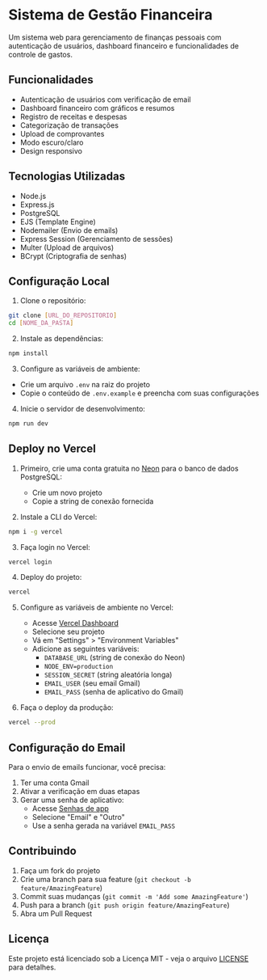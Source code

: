 # Sistema de Gestão Financeira

Um sistema web para gerenciamento de finanças pessoais com autenticação de usuários, dashboard financeiro e funcionalidades de controle de gastos.

## Funcionalidades

- Autenticação de usuários com verificação de email
- Dashboard financeiro com gráficos e resumos
- Registro de receitas e despesas
- Categorização de transações
- Upload de comprovantes
- Modo escuro/claro
- Design responsivo

## Tecnologias Utilizadas

- Node.js
- Express.js
- PostgreSQL
- EJS (Template Engine)
- Nodemailer (Envio de emails)
- Express Session (Gerenciamento de sessões)
- Multer (Upload de arquivos)
- BCrypt (Criptografia de senhas)

## Configuração Local

1. Clone o repositório:
```bash
git clone [URL_DO_REPOSITORIO]
cd [NOME_DA_PASTA]
```

2. Instale as dependências:
```bash
npm install
```

3. Configure as variáveis de ambiente:
- Crie um arquivo `.env` na raiz do projeto
- Copie o conteúdo de `.env.example` e preencha com suas configurações

4. Inicie o servidor de desenvolvimento:
```bash
npm run dev
```

## Deploy no Vercel

1. Primeiro, crie uma conta gratuita no [Neon](https://neon.tech) para o banco de dados PostgreSQL:
   - Crie um novo projeto
   - Copie a string de conexão fornecida

2. Instale a CLI do Vercel:
```bash
npm i -g vercel
```

3. Faça login no Vercel:
```bash
vercel login
```

4. Deploy do projeto:
```bash
vercel
```

5. Configure as variáveis de ambiente no Vercel:
   - Acesse [Vercel Dashboard](https://vercel.com)
   - Selecione seu projeto
   - Vá em "Settings" > "Environment Variables"
   - Adicione as seguintes variáveis:
     - `DATABASE_URL` (string de conexão do Neon)
     - `NODE_ENV=production`
     - `SESSION_SECRET` (string aleatória longa)
     - `EMAIL_USER` (seu email Gmail)
     - `EMAIL_PASS` (senha de aplicativo do Gmail)

6. Faça o deploy da produção:
```bash
vercel --prod
```

## Configuração do Email

Para o envio de emails funcionar, você precisa:

1. Ter uma conta Gmail
2. Ativar a verificação em duas etapas
3. Gerar uma senha de aplicativo:
   - Acesse [Senhas de app](https://myaccount.google.com/apppasswords)
   - Selecione "Email" e "Outro"
   - Use a senha gerada na variável `EMAIL_PASS`

## Contribuindo

1. Faça um fork do projeto
2. Crie uma branch para sua feature (`git checkout -b feature/AmazingFeature`)
3. Commit suas mudanças (`git commit -m 'Add some AmazingFeature'`)
4. Push para a branch (`git push origin feature/AmazingFeature`)
5. Abra um Pull Request

## Licença

Este projeto está licenciado sob a Licença MIT - veja o arquivo [LICENSE](LICENSE) para detalhes. 